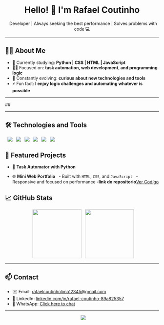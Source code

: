 <h1 align="center">Hello! 👋 I'm Rafael Coutinho</h1>

<p align="center">
  Developer | Always seeking the best performance | Solves problems with code 💻
</p>

---

## 👨‍💻 About Me

- 🔭 Currently studying: **Python | CSS | HTML | JavaScript**
- 👨‍💻 Focused on: **task automation, web development, and programming logic**
- 🎯 Constantly evolving: **curious about new technologies and tools**
- ⚡ Fun fact: **I enjoy logic challenges and automating whatever is possible**

---

## 

---

## 🛠️ Technologies and Tools

<p>
  <img src="https://img.shields.io/badge/-Python-333333?style=flat&logo=python" />
  <img src="https://img.shields.io/badge/-HTML5-333333?style=flat&logo=html5" />
  <img src="https://img.shields.io/badge/-CSS3-333333?style=flat&logo=css3" />
  <img src="https://img.shields.io/badge/-JavaScript-333333?style=flat&logo=javascript" />
  <img src="https://img.shields.io/badge/-Git-333333?style=flat&logo=git" />
  <img src="https://img.shields.io/badge/-VS%20Code-333333?style=flat&logo=visual-studio-code" />
</p>

## 🚀 Featured Projects

- 🔧 **Task Automator with Python**

- 🌐 **Mini Web Portfolio**
  - Built with `HTML`, `CSS`, and `JavaScript`
  - Responsive and focused on performance
  -**link do repositorio**[Ver Codígo](https://github.com/RafaelCoutinhoLima/Portfolio_Web_RafaelCoutinho)
## 📈 GitHub Stats

<p align="center">
  <img height="160em" src="https://github-readme-stats.vercel.app/api?username=rafaelcoutinholima&show_icons=true&theme=dracula&count_private=true" />
  <img height="160em" src="https://github-readme-stats.vercel.app/api/top-langs/?username=rafaelcoutinholima&layout=compact&theme=dracula" />
</p>

---

## 📫 Contact

- ✉️ Email: [rafaelcoutinholima12345@gmail.com](mailto:rafaelcoutinholima12345@gmail.com)
- 💼 LinkedIn: [linkedin.com/in/rafael-coutinho-89a825357](https://linkedin.com/in/rafael-coutinho-89a825357)
- 📱 WhatsApp: [Click here to chat](https://wa.me/5581981060511)

---

<p align="center">
  <img src="https://readme-typing-svg.demolab.com/?;Always+learning+new+things!;&center=true&width=380&height=45">
</p>
